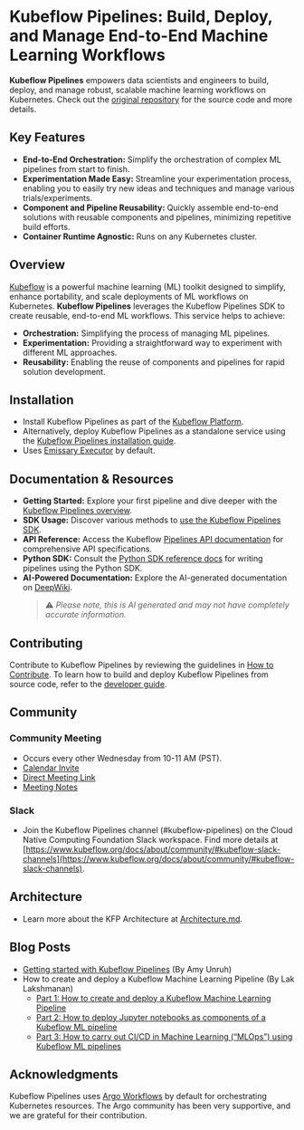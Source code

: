 # Kubeflow Pipelines: Build, Deploy, and Manage End-to-End Machine Learning Workflows

**Kubeflow Pipelines** empowers data scientists and engineers to build, deploy, and manage robust, scalable machine learning workflows on Kubernetes.  Check out the [original repository](https://github.com/kubeflow/pipelines) for the source code and more details.

## Key Features

*   **End-to-End Orchestration:** Simplify the orchestration of complex ML pipelines from start to finish.
*   **Experimentation Made Easy:**  Streamline your experimentation process, enabling you to easily try new ideas and techniques and manage various trials/experiments.
*   **Component and Pipeline Reusability:** Quickly assemble end-to-end solutions with reusable components and pipelines, minimizing repetitive build efforts.
*   **Container Runtime Agnostic:** Runs on any Kubernetes cluster.

## Overview

[Kubeflow](https://www.kubeflow.org/) is a powerful machine learning (ML) toolkit designed to simplify, enhance portability, and scale deployments of ML workflows on Kubernetes. **Kubeflow Pipelines** leverages the Kubeflow Pipelines SDK to create reusable, end-to-end ML workflows.  This service helps to achieve:

*   **Orchestration:** Simplifying the process of managing ML pipelines.
*   **Experimentation:**  Providing a straightforward way to experiment with different ML approaches.
*   **Reusability:**  Enabling the reuse of components and pipelines for rapid solution development.

## Installation

*   Install Kubeflow Pipelines as part of the [Kubeflow Platform](https://www.kubeflow.org/docs/started/installing-kubeflow/#kubeflow-platform).
*   Alternatively, deploy Kubeflow Pipelines as a standalone service using the [Kubeflow Pipelines installation guide](https://www.kubeflow.org/docs/components/pipelines/operator-guides/installation/).
*   Uses [Emissary Executor](https://www.kubeflow.org/docs/components/pipelines/legacy-v1/installation/choose-executor/#emissary-executor) by default.

## Documentation & Resources

*   **Getting Started:**  Explore your first pipeline and dive deeper with the [Kubeflow Pipelines overview](https://www.kubeflow.org/docs/components/pipelines/overview/).
*   **SDK Usage:**  Discover various methods to [use the Kubeflow Pipelines SDK](https://kubeflow-pipelines.readthedocs.io/en/stable/).
*   **API Reference:**  Access the Kubeflow [Pipelines API documentation](https://www.kubeflow.org/docs/components/pipelines/reference/api/kubeflow-pipeline-api-spec/) for comprehensive API specifications.
*   **Python SDK:** Consult the [Python SDK reference docs](https://kubeflow-pipelines.readthedocs.io/en/stable/) for writing pipelines using the Python SDK.
*   **AI-Powered Documentation:** Explore the AI-generated documentation on [DeepWiki](https://deepwiki.com/kubeflow/pipelines).
    > :warning: *Please note, this is AI generated and may not have completely accurate information.*

## Contributing

Contribute to Kubeflow Pipelines by reviewing the guidelines in [How to Contribute](./CONTRIBUTING.md). To learn how to build and deploy Kubeflow Pipelines from source code, refer to the [developer guide](./developer_guide.md).

## Community

### Community Meeting

*   Occurs every other Wednesday from 10-11 AM (PST).
*   [Calendar Invite](https://calendar.google.com/event?action=TEMPLATE&tmeid=NTdoNG5uMDBtcnJlYmdlOWt1c2lkY25jdmlfMjAxOTExMTNUMTgwMDAwWiBqZXNzaWV6aHVAZ29vZ2xlLmNvbQ&tmsrc=jessiezhu%40google.com&scp=ALL)
*   [Direct Meeting Link](https://zoom.us/j/92607298595?pwd%3DVlKLUbiguGkbT9oKbaoDmCxrhbRop7.1&sa=D&source=calendar&ust=1736264977415448&usg=AOvVaw1EIkjFsKy0d4yQPptIJS3x)
*   [Meeting Notes](http://bit.ly/kfp-meeting-notes)

### Slack

*   Join the Kubeflow Pipelines channel (#kubeflow-pipelines) on the Cloud Native Computing Foundation Slack workspace. Find more details at [https://www.kubeflow.org/docs/about/community/#kubeflow-slack-channels](https://www.kubeflow.org/docs/about/community/#kubeflow-slack-channels).

## Architecture

*   Learn more about the KFP Architecture at [Architecture.md](docs/Architecture.md).

## Blog Posts

*   [Getting started with Kubeflow Pipelines](https://cloud.google.com/blog/products/ai-machine-learning/getting-started-kubeflow-pipelines) (By Amy Unruh)
*   How to create and deploy a Kubeflow Machine Learning Pipeline (By Lak Lakshmanan)
    *   [Part 1: How to create and deploy a Kubeflow Machine Learning Pipeline](https://medium.com/data-science/how-to-create-and-deploy-a-kubeflow-machine-learning-pipeline-part-1-efea7a4b650f)
    *   [Part 2: How to deploy Jupyter notebooks as components of a Kubeflow ML pipeline](https://medium.com/data-science/how-to-deploy-jupyter-notebooks-as-components-of-a-kubeflow-ml-pipeline-part-2-b1df77f4e5b3)
    *   [Part 3: How to carry out CI/CD in Machine Learning (“MLOps”) using Kubeflow ML pipelines](https://medium.com/google-cloud/how-to-carry-out-ci-cd-in-machine-learning-mlops-using-kubeflow-ml-pipelines-part-3-bdaf68082112)

## Acknowledgments

Kubeflow Pipelines uses [Argo Workflows](https://github.com/argoproj/argo-workflows) by default for orchestrating Kubernetes resources. The Argo community has been very supportive, and we are grateful for their contribution.